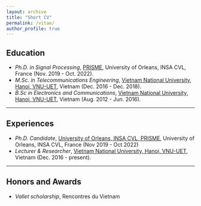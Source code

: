 ```yaml
---
layout: archive
title: "Short CV"
permalink: /vitae/
author_profile: true
---
```


## Education

* *Ph.D. in Signal Processing*, [PRISME](https://www.centralesupelec.fr/), University of Orleans, INSA CVL, France (Nov. 2019 - Oct. 2022).
* *M.Sc. in Telecommunications Engineering*, [Vietnam National University, Hanoi, VNU-UET](http://uet.vnu.edu.vn/), Vietnam (Dec. 2016 - Dec. 2018). 
* *B.Sc in Electronics and Communications*, [Vietnam National University, Hanoi, VNU-UET](http://uet.vnu.edu.vn/), Vietnam (Aug. 2012 - Jun. 2016). 


---
## Experiences

* *Ph.D. Candidate*, [University of Orleans, INSA CVL, PRISME](https://www.centralesupelec.fr/), University of Orleans, INSA CVL, France  (Nov 2019 - Oct 2022)
* *Lecturer & Researcher*, [Vietnam National University, Hanoi, VNU-UET](http://uet.vnu.edu.vn/), Vietnam (Dec. 2016 - present). 

---
## Honors and Awards

* *Vallet scholarship*, Rencontres du Vietnam
